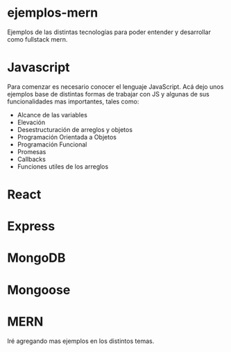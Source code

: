 # ejemplos-mern
Ejemplos de las distintas tecnologías para poder entender y desarrollar como fullstack mern.

# Javascript

Para comenzar es necesario conocer el lenguaje JavaScript. Acá dejo unos ejemplos base de distintas formas de trabajar con JS y algunas de sus funcionalidades mas importantes, tales como:
- Alcance de las variables
- Elevación
- Desestructuración de arreglos y objetos
- Programación Orientada a Objetos
- Programación Funcional
- Promesas
- Callbacks
- Funciones utiles de los arreglos

# React

# Express

# MongoDB

# Mongoose

# MERN

Iré agregando mas ejemplos en los distintos temas.